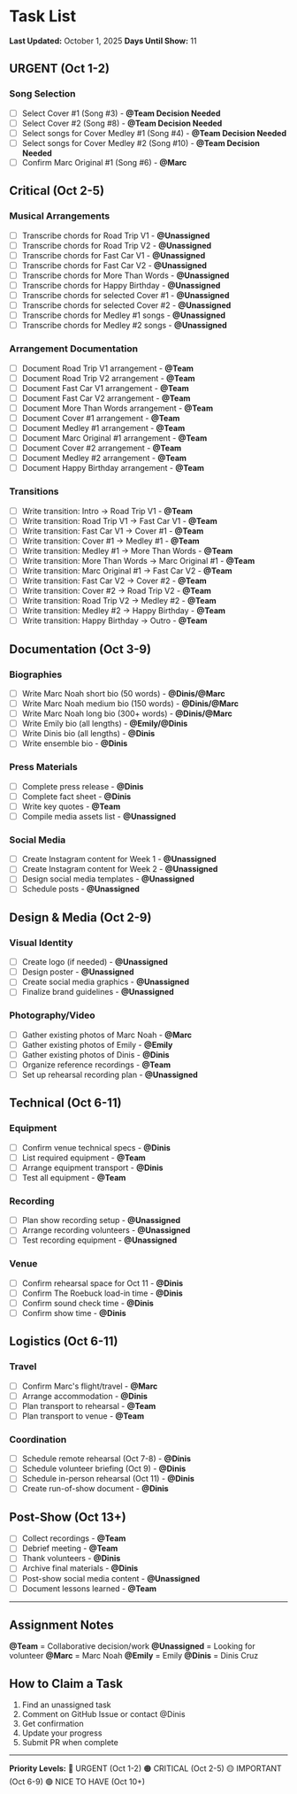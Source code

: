 # Task List

**Last Updated:** October 1, 2025
**Days Until Show:** 11

## URGENT (Oct 1-2)

### Song Selection
- [ ] Select Cover #1 (Song #3) - **@Team Decision Needed**
- [ ] Select Cover #2 (Song #8) - **@Team Decision Needed**
- [ ] Select songs for Cover Medley #1 (Song #4) - **@Team Decision Needed**
- [ ] Select songs for Cover Medley #2 (Song #10) - **@Team Decision Needed**
- [ ] Confirm Marc Original #1 (Song #6) - **@Marc**

## Critical (Oct 2-5)

### Musical Arrangements
- [ ] Transcribe chords for Road Trip V1 - **@Unassigned**
- [ ] Transcribe chords for Road Trip V2 - **@Unassigned**
- [ ] Transcribe chords for Fast Car V1 - **@Unassigned**
- [ ] Transcribe chords for Fast Car V2 - **@Unassigned**
- [ ] Transcribe chords for More Than Words - **@Unassigned**
- [ ] Transcribe chords for Happy Birthday - **@Unassigned**
- [ ] Transcribe chords for selected Cover #1 - **@Unassigned**
- [ ] Transcribe chords for selected Cover #2 - **@Unassigned**
- [ ] Transcribe chords for Medley #1 songs - **@Unassigned**
- [ ] Transcribe chords for Medley #2 songs - **@Unassigned**

### Arrangement Documentation
- [ ] Document Road Trip V1 arrangement - **@Team**
- [ ] Document Road Trip V2 arrangement - **@Team**
- [ ] Document Fast Car V1 arrangement - **@Team**
- [ ] Document Fast Car V2 arrangement - **@Team**
- [ ] Document More Than Words arrangement - **@Team**
- [ ] Document Cover #1 arrangement - **@Team**
- [ ] Document Medley #1 arrangement - **@Team**
- [ ] Document Marc Original #1 arrangement - **@Team**
- [ ] Document Cover #2 arrangement - **@Team**
- [ ] Document Medley #2 arrangement - **@Team**
- [ ] Document Happy Birthday arrangement - **@Team**

### Transitions
- [ ] Write transition: Intro → Road Trip V1 - **@Team**
- [ ] Write transition: Road Trip V1 → Fast Car V1 - **@Team**
- [ ] Write transition: Fast Car V1 → Cover #1 - **@Team**
- [ ] Write transition: Cover #1 → Medley #1 - **@Team**
- [ ] Write transition: Medley #1 → More Than Words - **@Team**
- [ ] Write transition: More Than Words → Marc Original #1 - **@Team**
- [ ] Write transition: Marc Original #1 → Fast Car V2 - **@Team**
- [ ] Write transition: Fast Car V2 → Cover #2 - **@Team**
- [ ] Write transition: Cover #2 → Road Trip V2 - **@Team**
- [ ] Write transition: Road Trip V2 → Medley #2 - **@Team**
- [ ] Write transition: Medley #2 → Happy Birthday - **@Team**
- [ ] Write transition: Happy Birthday → Outro - **@Team**

## Documentation (Oct 3-9)

### Biographies
- [ ] Write Marc Noah short bio (50 words) - **@Dinis/@Marc**
- [ ] Write Marc Noah medium bio (150 words) - **@Dinis/@Marc**
- [ ] Write Marc Noah long bio (300+ words) - **@Dinis/@Marc**
- [ ] Write Emily bio (all lengths) - **@Emily/@Dinis**
- [ ] Write Dinis bio (all lengths) - **@Dinis**
- [ ] Write ensemble bio - **@Dinis**

### Press Materials
- [ ] Complete press release - **@Dinis**
- [ ] Complete fact sheet - **@Dinis**
- [ ] Write key quotes - **@Team**
- [ ] Compile media assets list - **@Unassigned**

### Social Media
- [ ] Create Instagram content for Week 1 - **@Unassigned**
- [ ] Create Instagram content for Week 2 - **@Unassigned**
- [ ] Design social media templates - **@Unassigned**
- [ ] Schedule posts - **@Unassigned**

## Design & Media (Oct 2-9)

### Visual Identity
- [ ] Create logo (if needed) - **@Unassigned**
- [ ] Design poster - **@Unassigned**
- [ ] Create social media graphics - **@Unassigned**
- [ ] Finalize brand guidelines - **@Unassigned**

### Photography/Video
- [ ] Gather existing photos of Marc Noah - **@Marc**
- [ ] Gather existing photos of Emily - **@Emily**
- [ ] Gather existing photos of Dinis - **@Dinis**
- [ ] Organize reference recordings - **@Team**
- [ ] Set up rehearsal recording plan - **@Unassigned**

## Technical (Oct 6-11)

### Equipment
- [ ] Confirm venue technical specs - **@Dinis**
- [ ] List required equipment - **@Team**
- [ ] Arrange equipment transport - **@Dinis**
- [ ] Test all equipment - **@Team**

### Recording
- [ ] Plan show recording setup - **@Unassigned**
- [ ] Arrange recording volunteers - **@Unassigned**
- [ ] Test recording equipment - **@Unassigned**

### Venue
- [ ] Confirm rehearsal space for Oct 11 - **@Dinis**
- [ ] Confirm The Roebuck load-in time - **@Dinis**
- [ ] Confirm sound check time - **@Dinis**
- [ ] Confirm show time - **@Dinis**

## Logistics (Oct 6-11)

### Travel
- [ ] Confirm Marc's flight/travel - **@Marc**
- [ ] Arrange accommodation - **@Dinis**
- [ ] Plan transport to rehearsal - **@Team**
- [ ] Plan transport to venue - **@Team**

### Coordination
- [ ] Schedule remote rehearsal (Oct 7-8) - **@Dinis**
- [ ] Schedule volunteer briefing (Oct 9) - **@Dinis**
- [ ] Schedule in-person rehearsal (Oct 11) - **@Dinis**
- [ ] Create run-of-show document - **@Dinis**

## Post-Show (Oct 13+)

- [ ] Collect recordings - **@Team**
- [ ] Debrief meeting - **@Team**
- [ ] Thank volunteers - **@Dinis**
- [ ] Archive final materials - **@Dinis**
- [ ] Post-show social media content - **@Unassigned**
- [ ] Document lessons learned - **@Team**

---

## Assignment Notes

**@Team** = Collaborative decision/work
**@Unassigned** = Looking for volunteer
**@Marc** = Marc Noah
**@Emily** = Emily
**@Dinis** = Dinis Cruz

## How to Claim a Task

1. Find an unassigned task
2. Comment on GitHub Issue or contact @Dinis
3. Get confirmation
4. Update your progress
5. Submit PR when complete

---

**Priority Levels:**
🔴 URGENT (Oct 1-2)
🟠 CRITICAL (Oct 2-5)
🟡 IMPORTANT (Oct 6-9)
🟢 NICE TO HAVE (Oct 10+)
